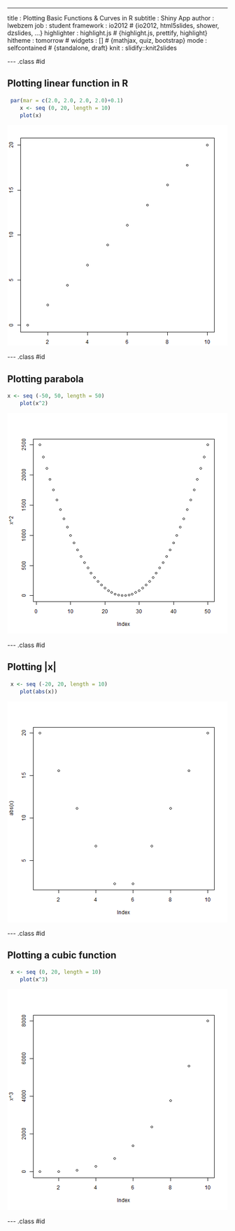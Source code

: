 ---
title       : Plotting Basic Functions & Curves in R
subtitle    : Shiny App
author      : lwebzem
job         : student
framework   : io2012        # {io2012, html5slides, shower, dzslides, ...}
highlighter : highlight.js  # {highlight.js, prettify, highlight}
hitheme     : tomorrow      # 
widgets     : []            # {mathjax, quiz, bootstrap}
mode        : selfcontained # {standalone, draft}
knit        : slidify::knit2slides

--- .class #id 

## Plotting linear function in R


```r
 par(mar = c(2.0, 2.0, 2.0, 2.0)+0.1)
    x <- seq (0, 20, length = 10)
    plot(x)
```

![plot of chunk unnamed-chunk-1](assets/fig/unnamed-chunk-1.png) 

--- .class #id 

## Plotting parabola


```r
x <- seq (-50, 50, length = 50)
    plot(x^2)
```

![plot of chunk unnamed-chunk-2](assets/fig/unnamed-chunk-2.png) 

--- .class #id 

## Plotting |x|



```r
 x <- seq (-20, 20, length = 10)
    plot(abs(x))
```

![plot of chunk unnamed-chunk-3](assets/fig/unnamed-chunk-3.png) 

--- .class #id 

## Plotting a cubic function

```r
 x <- seq (0, 20, length = 10)
    plot(x^3)
```

![plot of chunk unnamed-chunk-4](assets/fig/unnamed-chunk-4.png) 

--- .class #id 






